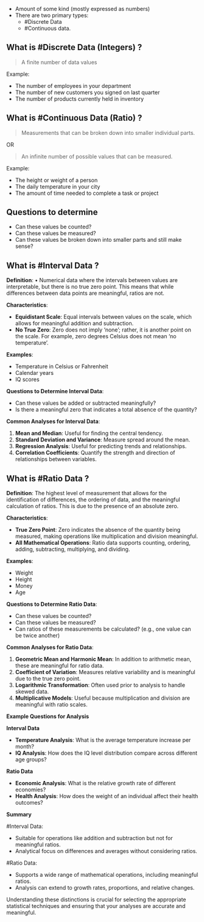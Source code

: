 - Amount of some kind (mostly expressed as numbers)
- There are two primary types: 
	- #Discrete Data
	- #Continuous data.

## What is #Discrete Data (Integers) ?

> A finite number of data values

Example: 
-   The number of employees in your department
-   The number of new customers you signed on last quarter
-   The number of products currently held in inventory

## What is #Continuous Data (Ratio) ?

> Measurements that can be broken down into smaller individual parts.

OR

> An infinite number of possible values that can be measured.

Example:
-   The height or weight of a person
-   The daily temperature in your city
-   The amount of time needed to complete a task or project

## Questions to determine

-   Can these values be counted?
-   Can these values be measured?
-   Can these values be broken down into smaller parts and still make sense?

## What is #Interval Data ?
**Definition**:
• Numerical data where the intervals between values are interpretable, but there is no true zero point. This means that while differences between data points are meaningful, ratios are not.

**Characteristics**:
- **Equidistant Scale**: Equal intervals between values on the scale, which allows for meaningful addition and subtraction.
- **No True Zero**: Zero does not imply ‘none’; rather, it is another point on the scale. For example, zero degrees Celsius does not mean ‘no temperature’.

**Examples**:
- Temperature in Celsius or Fahrenheit
- Calendar years
- IQ scores

**Questions to Determine Interval Data**:
- Can these values be added or subtracted meaningfully?
- Is there a meaningful zero that indicates a total absence of the quantity?

**Common Analyses for Interval Data**:

  1. **Mean and Median**: Useful for finding the central tendency.
  2. **Standard Deviation and Variance**: Measure spread around the mean.
  3. **Regression Analysis**: Useful for predicting trends and relationships.
  4. **Correlation Coefficients**: Quantify the strength and direction of relationships between variables.

## What is #Ratio Data ?

**Definition**:
The highest level of measurement that allows for the identification of differences, the ordering of data, and the meaningful calculation of ratios. This is due to the presence of an absolute zero.

**Characteristics**:
- **True Zero Point**: Zero indicates the absence of the quantity being measured, making operations like multiplication and division meaningful.
- **All Mathematical Operations**: Ratio data supports counting, ordering, adding, subtracting, multiplying, and dividing.

**Examples**:
- Weight
- Height
- Money
- Age

**Questions to Determine Ratio Data**:

- Can these values be counted?
- Can these values be measured?
- Can ratios of these measurements be calculated? (e.g., one value can be twice another)

**Common Analyses for Ratio Data**:
1. **Geometric Mean and Harmonic Mean**: In addition to arithmetic mean, these are meaningful for ratio data.
2. **Coefficient of Variation**: Measures relative variability and is meaningful due to the true zero point.
3. **Logarithmic Transformation**: Often used prior to analysis to handle skewed data.
4. **Multiplicative Models**: Useful because multiplication and division are meaningful with ratio scales.

**Example Questions for Analysis**

**Interval Data**
- **Temperature Analysis**: What is the average temperature increase per month?
- **IQ Analysis**: How does the IQ level distribution compare across different age groups?

**Ratio Data**

- **Economic Analysis**: What is the relative growth rate of different economies?
- **Health Analysis**: How does the weight of an individual affect their health outcomes?

**Summary**

#Interval Data:
- Suitable for operations like addition and subtraction but not for meaningful ratios.
- Analytical focus on differences and averages without considering ratios.

#Ratio Data:
- Supports a wide range of mathematical operations, including meaningful ratios.
- Analysis can extend to growth rates, proportions, and relative changes.

Understanding these distinctions is crucial for selecting the appropriate statistical techniques and ensuring that your analyses are accurate and meaningful.